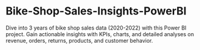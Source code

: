 # Bike-Shop-Sales-Insights-PowerBI
Dive into 3 years of bike shop sales data (2020-2022) with this Power BI project. Gain actionable insights with KPIs, charts, and detailed analyses on revenue, orders, returns, products, and customer behavior.

